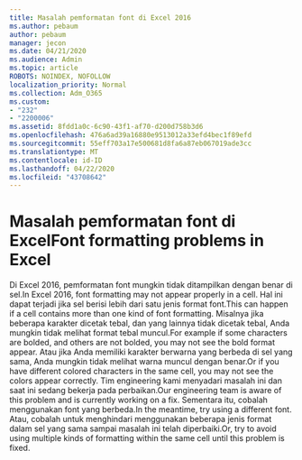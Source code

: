 ```yaml
---
title: Masalah pemformatan font di Excel 2016
ms.author: pebaum
author: pebaum
manager: jecon
ms.date: 04/21/2020
ms.audience: Admin
ms.topic: article
ROBOTS: NOINDEX, NOFOLLOW
localization_priority: Normal
ms.collection: Adm_O365
ms.custom:
- "232"
- "2200006"
ms.assetid: 8fdd1a0c-6c90-43f1-af70-d200d758b3d6
ms.openlocfilehash: 476a6ad39a16880e9513012a33efd4bec1f89efd
ms.sourcegitcommit: 55eff703a17e500681d8fa6a87eb067019ade3cc
ms.translationtype: MT
ms.contentlocale: id-ID
ms.lasthandoff: 04/22/2020
ms.locfileid: "43708642"
---
```

# <a name="font-formatting-problems-in-excel"></a><span data-ttu-id="4b32c-102">Masalah pemformatan font di Excel</span><span class="sxs-lookup"><span data-stu-id="4b32c-102">Font formatting problems in Excel</span></span>

<span data-ttu-id="4b32c-103">Di Excel 2016, pemformatan font mungkin tidak ditampilkan dengan benar di sel.</span><span class="sxs-lookup"><span data-stu-id="4b32c-103">In Excel 2016, font formatting may not appear properly in a cell.</span></span> <span data-ttu-id="4b32c-104">Hal ini dapat terjadi jika sel berisi lebih dari satu jenis format font.</span><span class="sxs-lookup"><span data-stu-id="4b32c-104">This can happen if a cell contains more than one kind of font formatting.</span></span> <span data-ttu-id="4b32c-105">Misalnya jika beberapa karakter dicetak tebal, dan yang lainnya tidak dicetak tebal, Anda mungkin tidak melihat format tebal muncul.</span><span class="sxs-lookup"><span data-stu-id="4b32c-105">For example if some characters are bolded, and others are not bolded, you may not see the bold format appear.</span></span> <span data-ttu-id="4b32c-106">Atau jika Anda memiliki karakter berwarna yang berbeda di sel yang sama, Anda mungkin tidak melihat warna muncul dengan benar.</span><span class="sxs-lookup"><span data-stu-id="4b32c-106">Or if you have different colored characters in the same cell, you may not see the colors appear correctly.</span></span> <span data-ttu-id="4b32c-107">Tim engineering kami menyadari masalah ini dan saat ini sedang bekerja pada perbaikan.</span><span class="sxs-lookup"><span data-stu-id="4b32c-107">Our engineering team is aware of this problem and is currently working on a fix.</span></span> <span data-ttu-id="4b32c-108">Sementara itu, cobalah menggunakan font yang berbeda.</span><span class="sxs-lookup"><span data-stu-id="4b32c-108">In the meantime, try using a different font.</span></span> <span data-ttu-id="4b32c-109">Atau, cobalah untuk menghindari menggunakan beberapa jenis format dalam sel yang sama sampai masalah ini telah diperbaiki.</span><span class="sxs-lookup"><span data-stu-id="4b32c-109">Or, try to avoid using multiple kinds of formatting within the same cell until this problem is fixed.</span></span>
  